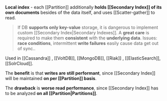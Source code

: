 **Local index** - each [[Partition]] additionally **holds [[Secondary Index]] of its own documents** besides of the data itself, and uses [[Scatter-gather]] to read.

> If DB **supports only key-value** storage, it is dangerous to implement custom [[Secondary Index|Secondary Indexes]]. A **great care** is required to make them **consistent** with the **underlying data**. Issues: **race conditions**, intermittent **write failures** easily cause data get out of sync..

Used in [[Cassandra]] , [[VoltDB]], [[MongoDB]], [[Riak]] , [[ElasticSearch]], [[SolrCloud]].

The **benefit** is that **writes are still performant**, since [[Secondary Index]] will be maintained **on per [[Partition]] basis**.

The **drawback** is **worse read performance**, since [[Secondary Index]] has to be analyzed **on all [[Partition|Partitions]]**.
